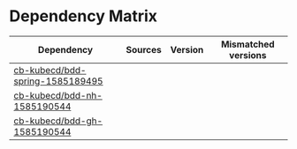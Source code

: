 # Dependency Matrix

Dependency | Sources | Version | Mismatched versions
---------- | ------- | ------- | -------------------
[cb-kubecd/bdd-spring-1585189495](https://github.com/cb-kubecd/bdd-spring-1585189495.git) |  | []() | 
[cb-kubecd/bdd-nh-1585190544](https://github.com/cb-kubecd/bdd-nh-1585190544.git) |  | []() | 
[cb-kubecd/bdd-gh-1585190544](https://github.com/cb-kubecd/bdd-gh-1585190544.git) |  | []() | 
